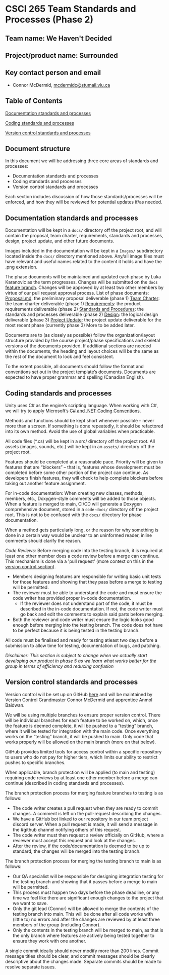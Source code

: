 # CSCI 265 Team Standards and Processes (Phase 2)

## Team name: We Haven't Decided

## Project/product name: Surrounded

## Key contact person and email

 - Connor McDermid, mcdermidc@stumail.viu.ca 

## Table of Contents

[Documentation standards and processes](#docs) 

[Coding standards and processes](#code) 

[Version control standards and processes](#vc)

## Document structure

In this document we will be addressing three core areas of standards and processes:
 - Documentation standards and processes
 - Coding standards and processes
 - Version control standards and processes

Each section includes discussion of how those standards/processes will be enforced, and how they will be reviewed for potential updates if/as needed.

## <a name=”docs”></a>Documentation standards and processes

Documentation will be kept in a `docs/` directory off the project root, and will contain the proposal, team charter, requirements, standards and processes, design, project update, and other future documents.

Images included in the documentation will be kept in a `Images/` subdirectory located inside the `docs/` directory mentioned above. 
Any/all image files must have relevant and useful names related to the content it holds and have the .png extension. 

The phase documents will be maintained and updated each phase by Luka Karanovic as the term progresses. Changes will be submitted on the `docs` [feature branch](#vc). Changes will be approved by at least two other members by virtue of our pull request approval process.
List of phase documents:
[Proposal.md](proposal.md): the preliminary proposal deliverable (phase 1)
[Team Charter](charter.md): the team charter deliverable (phase 1)
[Requirements](requirements.md): the product requirements deliverable (phase 2)
[Standards and Procedures](standards.md): the standards and processes deliverable (phase 2)
[Design](design.md): the logical design deliverable (phase 3)
[Project Update](update.md): the project update deliverable for the most recent phase (currently phase 3)
More to be added later.

Documents are to (as closely as possible) follow the organization/layout structure provided by the course project/phase specifications and skeletal versions of the documents provided. If additional sections are needed within the documents, the heading and layout choices will be the same as the rest of the document to look and feel consistent.

To the extent possible, all documents should follow the format and conventions set out in the project template’s documents. Documents are expected to have proper grammar and spelling (Canadian English).

## <a name=”code”></a>Coding standards and processes

Unity uses C# as the engine’s scripting language. When working with C#, we will try to apply Microsoft’s [C# and .NET Coding Conventions](https://learn.microsoft.com/en-us/dotnet/csharp/fundamentals/coding-style/coding-conventions). 

Methods and functions should be kept short whenever possible – never more than a screen. If something is done repeatedly, it should be refactored into its own method. Avoid the use of global variables when practicable.

All code files (\*.cs) will be kept in a src/ directory off the project root. All assets (images, sounds, etc.) will be kept in an `assets/` directory off the project root.

Features should be completed at a reasonable pace. Priority will be given to features that are “blockers” – that is, features whose development must be completed before some other portion of the project can continue.
As developers finish features, they will check to help complete blockers before taking out another feature assignment.

For in-code documentation: When creating new classes, methods, members, etc., Doxygen-style comments will be added to those objects. When a feature is merged to main, CI/CD will generate a Doxygen comprehensive document, stored in a `code-docs/` directory off the project root. This is not to be confused with the `docs/` directory for phase documentation.

When a method gets particularly long, or the reason for why something is done in a certain way would be unclear to an uninformed reader, inline comments should clarify the reason.

*Code Reviews:*
Before merging code into the testing branch, it is required at least one other member does a code review before a merge can continue. This mechanism is done via a 'pull request' (more context on this in the [version control section](#vc)).
* Members designing features are responsible for writing basic unit tests for those features and showing that they pass before a merge to testing will be permitted. 
* The reviewer must be able to understand the code and must ensure the code writer has provided proper in-code documentation. 
    * If the reviewer does not understand part of the code, it must be described in the in-code documentation. If not, the code writer must go back and edit the comments to explain said parts before merging.
* Both the reviewer and code writer must ensure the logic looks good enough before merging into the testing branch. The code does not have to be perfect because it is being tested in the testing branch.

All code must be finalised and ready for testing atleast two days before a submission to allow time for testing, documentation of bugs, and patching.

*Disclaimer: This section is subject to change when we actually start developing our product in phase 5 as we learn what works better for the group in terms of efficiency and reducing confusion*

## <a name=”vc”></a>Version control standards and processes

Version control will be set up on GitHub [here](https://github.com/wehaventdecided/surrounded) and will be maintained by Version Control Grandmaster Connor McDermid and apprentice Anmol Baidwan.

We will be using multiple branches to ensure proper version control. There will be individual branches for each feature to be worked on, which, once the feature is deemed complete, it will be pushed to a “testing” branch, where it will be tested for integration with the main code. Once everything works on the “testing” branch, it will be pushed to main.
Only code that works properly will be allowed on the main branch (more on that below). 

GitHub provides limited tools for access control within a specific repository to users who do not pay for higher tiers, which limits our ability to restrict pushes to specific branches. 

When applicable, branch protection will be applied (to main and testing) requiring code reviews by at least one other member before a merge can continue (described in coding standards and processes). 

The branch protection process for merging feature branches to testing is as follows:
* The code writer creates a pull request when they are ready to commit changes. A comment is left on the pull-request describing the changes.
* We have a GitHub bot linked to our repository in our team project discord server. When a pull request is made, it will send a message in the #github channel notifying others of this request.
* The code writer must then request a review officially on GitHub, where a reviewer must accept this request and look at the changes.
* After the review, if the code/documentation is deemed to be up to standard, the changes will be merged into the testing branch.

The branch protection process for merging the testing branch to main is as follows:
* Our QA specialist will be responsible for designing integration testing for the testing branch and showing that it passes before a merge to main will be permitted.
* This process must happen two days before the phase deadline, or any time we feel like there are significant enough changes to the project that we want to save.
* Only the git lead (Connor) will be allowed to merge the contents of the testing branch into main. This will be done after all code works with (little to) no errors and after the changes are reviewed by at least three members of the group (including Connor).
* Only the contents in the testing branch will be merged to main, as that is the only branch where features are actively being tested together to ensure they work with one another.

A single commit ideally should never modify more than 200 lines. Commit message titles should be clear, and commit messages should be clearly descriptive about the changes made. Separate commits should be made to resolve separate issues.


